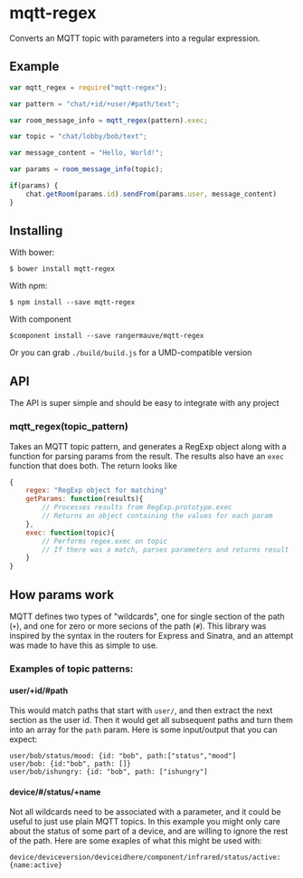 mqtt-regex
==========

Converts an MQTT topic with parameters into a regular expression.

## Example

``` javascript
var mqtt_regex = require("mqtt-regex");

var pattern = "chat/+id/+user/#path/text";

var room_message_info = mqtt_regex(pattern).exec;

var topic = "chat/lobby/bob/text";

var message_content = "Hello, World!";

var params = room_message_info(topic);

if(params) {
	chat.getRoom(params.id).sendFrom(params.user, message_content)
}
```

## Installing

With bower:

	$ bower install mqtt-regex
	
With npm:

	$ npm install --save mqtt-regex
	
With component

	$component install --save rangermauve/mqtt-regex
	
Or you can grab `./build/build.js` for a UMD-compatible version

## API
The API is super simple and should be easy to integrate with any project

### mqtt_regex(topic_pattern)
Takes an MQTT topic pattern, and generates a RegExp object along with a function for parsing params from the result. The results also have an `exec` function that does both.
The return looks like
``` javascript
{
	regex: "RegExp object for matching"
	getParams: function(results){
		// Processes results from RegExp.prototype.exec
		// Returns an object containing the values for each param
	},
	exec: function(topic){
		// Performs regex.exec on topic
		// If there was a match, parses parameters and returns result
	}
}
```

## How params work

MQTT defines two types of "wildcards", one for single section of the path (`+`), and one for zero or more secions of the path (`#`).
This library was inspired by the syntax in the routers for Express and Sinatra, and an attempt was made to have this as simple to use.

### Examples of topic patterns:

#### user/+id/#path
This would match paths that start with `user/`, and then extract the next section as the user id.
Then it would get all subsequent paths and turn them into an array for the `path` param.
Here is some input/output that you can expect:

	user/bob/status/mood: {id: "bob", path:["status","mood"]
	user/bob: {id:"bob", path: []}
	user/bob/ishungry: {id: "bob", path: ["ishungry"]

#### device/#/status/+name
Not all wildcards need to be associated with a parameter, and it could be useful to just use plain MQTT topics.
In this example you might only care about the status of some part of a device, and are willing to ignore the rest of the path.
Here are some exaples of what this might be used with:

	device/deviceversion/deviceidhere/component/infrared/status/active: {name:active}